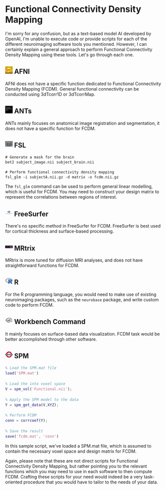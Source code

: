 # Functional Connectivity Density Mapping

I'm sorry for any confusion, but as a text-based model AI developed by OpenAI, I'm unable to execute code or provide scripts for each of the different neuroimaging software tools you mentioned. However, I can certainly explain a general approach to perform Functional Connectivity Density Mapping using these tools. Let's go through each one.

## <img src="../../icons/afni.png" height="24px" /> AFNI
AFNI does not have a specific function dedicated to Functional Connectivity Density Mapping (FCDM). General functional connectivity can be conducted using 3dTcorr1D or 3dTcorrMap.

## <img src="../../icons/ants.png" height="24px" /> ANTs
ANTs mainly focuses on anatomical image registration and segmentation, it does not have a specific function for FCDM.

## <img src="../../icons/fsl.png" height="24px" /> FSL
```
# Generate a mask for the brain
bet2 subject_image.nii subject_brain.nii

# Perform functional connectivity density mapping
fsl_glm -i subjectA.nii.gz -d matrix -o fcdm.nii.gz
```
The `fsl_glm` command can be used to perform general linear modelling, which is useful for FCDM. You may need to construct your design matrix to represent the correlations between regions of interest.

## <img src="../../icons/freesurfer.png" height="24px" /> FreeSurfer
There's no specific method in FreeSurfer for FCDM. FreeSurfer is best used for cortical thickness and surface-based processing.

## <img src="../../icons/mrtrix.png" height="24px" /> MRtrix
MRtrix is more tuned for diffusion MRI analyses, and does not have straightforward functions for FCDM.

## <img src="../../icons/r.png" height="24px" /> R
For the R programming language, you would need to make use of existing neuroimaging packages, such as the `neurobase` package, and write custom code to perform FCDM.

## <img src="../../icons/workbench_command.png" height="24px" /> Workbench Command
It mainly focuses on surface-based data visualization. FCDM task would be better accomplished through other software.

## <img src="../../icons/spm.png" height="24px" /> SPM
```matlab
% Load the SPM.mat file
load('SPM.mat')

% Load the into voxel space
V = spm_vol('Functional.nii');

% Apply the SPM model to the data
Y = spm_get_data(V,XYZ);

% Perform FCDM
conn = corrcoef(Y);

% Save the result
save('fcdm.mat', 'conn')
```
In this sample script, we've loaded a SPM.mat file, which is assumed to contain the necessary voxel space and design matrix for FCDM. 

Again, please note that these are not direct scripts for Functional Connectivity Density Mapping, but rather pointing you to the relevant functions which you may need to use in each software to then compute FCDM. Crafting these scripts for your need would indeed be a very task-oriented procedure that you would have to tailor to the needs of your data.